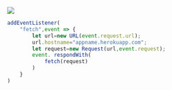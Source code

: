 [![](https://www.herokucdn.com/deploy/button.png)](https://heroku.com/deploy?template=https://github.com/KUT842/carrot-.git)

```js
addEventListener(
    "fetch",event => {
        let url=new URL(event.request.url);
        url.hostname="appname.herokuapp.com";
        let request=new Request(url,event.request);
        event. respondWith(
            fetch(request)
        )
    }
)
```
